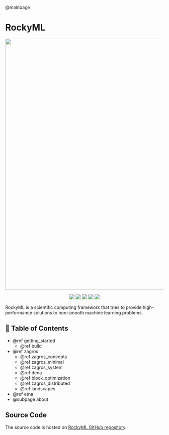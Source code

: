 @mainpage
# RockyML
<center><p><img width="800px" src="rockyml-poster.png"></p></center>
<center><p align="center">
  <img src="https://img.shields.io/badge/C%2B%2B-17-blueviolet?style=flat">
  <a href="https://amirabbasasadi.github.io/RockyML" target="_blank"><img src="https://img.shields.io/badge/view-Documentation-red?"></a>
  <img src="http://img.shields.io/github/actions/workflow/status/amirabbasasadi/RockyML/ctest.yml?branch=main">
  <img src="https://img.shields.io/github/commit-activity/m/amirabbasasadi/RockyML">
  <img src="https://img.shields.io/github/license/amirabbasasadi/RockyML">
</p></center>

RockyML is a scientific computing framework that tries to provide high-performance solutions to non-smooth machine learning problems. 

## 📔 Table of Contents
* @ref getting_started
    * @ref build
* @ref zagros
    * @ref zagros_concepts  
    * @ref zagros_minimal
    * @ref zagros_system
    * @ref dena
    * @ref block_optimization
    * @ref zagros_distributed
    * @ref landscapes
* @ref etna
* @subpage about

## Source Code
The source code is hosted on [RockyML GitHub repository](https://github.com/amirabbasasadi/RockyML).